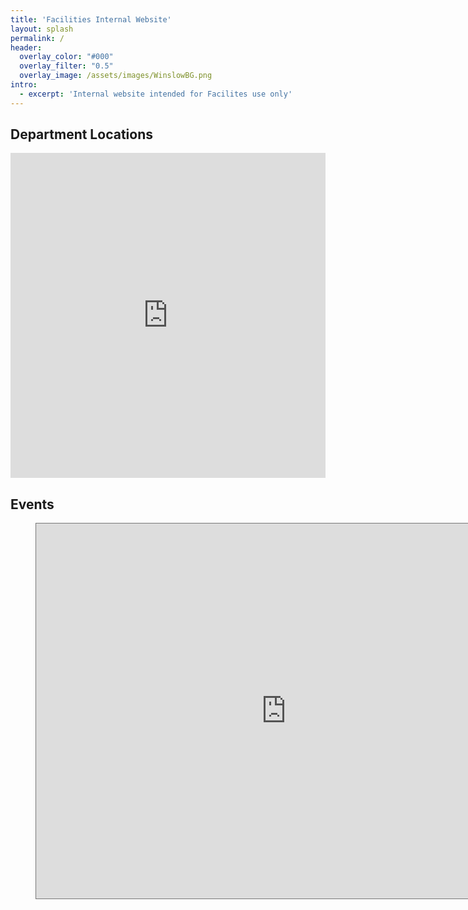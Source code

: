 ```yaml
---
title: 'Facilities Internal Website'
layout: splash
permalink: /
header:
  overlay_color: "#000"
  overlay_filter: "0.5"
  overlay_image: /assets/images/WinslowBG.png
intro: 
  - excerpt: 'Internal website intended for Facilites use only'
---
```


## Department Locations

<iframe width="100%" height="520" frameborder="0" src="https://www.google.com/maps/d/embed?mid=1EZuU0oqrMU1s62CefXXE-eSeSAPJwRg&ehbc=2E312F&noprof=1" allowfullscreen webkitallowfullscreen mozallowfullscreen oallowfullscreen msallowfullscreen></iframe>


## Events

<figure class="align-center">
<iframe src="https://calendar.google.com/calendar/embed?height=600&wkst=1&ctz=America%2FPhoenix&showPrint=0&title&src=d29ya2RvY2ZhY0BnbWFpbC5jb20&src=ZW4udXNhI2hvbGlkYXlAZ3JvdXAudi5jYWxlbmRhci5nb29nbGUuY29t&color=%23039BE5&color=%230B8043" style="border:solid 1px #777" width="800" height="600" frameborder="0" scrolling="no"></iframe>
</figure> 